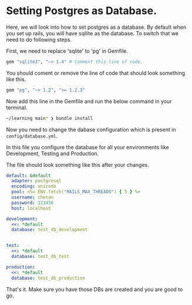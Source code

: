 # Setting Postgres as Database.

Here, we will look into how to set postgres as a database. By default when you set up rails, you will have sqllite as the database. To switch that we need to do following steps.

First, we need to replace 'sqlite' to 'pg' in Gemfile.

```ruby
gem "sqlite3", "~> 1.4" # Comment this line of code.
```
You should coment or remove the line of code that should look something like this.

```ruby
gem "pg", "~> 1.2", ">= 1.2.3"
```
Now add this line in the Gemfile and run the below command in your terminal.

```bash
~/learning main* ❯ bundle install
```
Now you need to change the dabase configuration which is present in `config/database.yml`.  

In this file you configure the database for all your environments like Development, Testing and Production.

The file should look something like this after your changes.

```yml
default: &default
  adapter: postgresql
  encoding: unicode
  pool: <%= ENV.fetch("RAILS_MAX_THREADS") { 5 } %>
  username: chetan
  password: 123456
  host: localhost

development:
  <<: *default
  database: test_db_development


test:
  <<: *default
  database: test_db_test

production:
  <<: *default
  database: test_db_production

```

That's it. Make sure you have those DBs are created and you are good to go.

